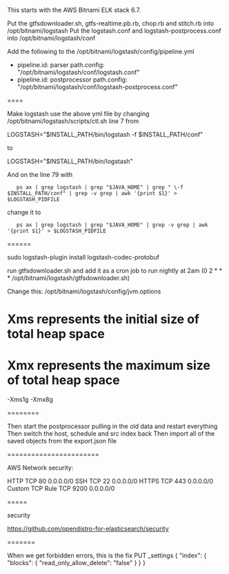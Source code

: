 This starts with the AWS Bitnami ELK stack 6.7. 

Put the gtfsdownloader.sh, gtfs-realtime.pb.rb, chop.rb and stitch.rb into /opt/bitnami/logstash
Put the logstash.conf and logstash-postprocess.conf into /opt/bitnami/logstash/conf

Add the following to the /opt/bitnami/logstash/config/pipeline.yml
- pipeline.id: parser
  path.config: "/opt/bitnami/logstash/conf/logstash.conf"
- pipeline.id: postprocessor
  path.config: "/opt/bitnami/logstash/conf/logstash-postprocess.conf"

====

Make logstash use the above yml file by changing /opt/bitnami/logstash/scripts/ctl.sh line 7 from

LOGSTASH="$INSTALL_PATH/bin/logstash -f $INSTALL_PATH/conf"

to

LOGSTASH="$INSTALL_PATH/bin/logstash"

And on the line 79 with

       ps ax | grep logstash | grep "$JAVA_HOME" | grep " \-f $INSTALL_PATH/conf" | grep -v grep | awk '{print $1}' > $LOGSTASH_PIDFILE

change it to

       ps ax | grep logstash | grep "$JAVA_HOME" | grep -v grep | awk '{print $1}' > $LOGSTASH_PIDFILE

======

sudo logstash-plugin install logstash-codec-protobuf

run gtfsdownloader.sh and add it as a cron job to run nightly at 2am (0 2 * * * /opt/bitnami/logstash/gtfsdownloader.sh)

Change this: /opt/bitnami/logstash/config/jvm.options
# Xms represents the initial size of total heap space
# Xmx represents the maximum size of total heap space
-Xms1g
-Xmx8g

========

Then start the postprocessor pulling in the old data and restart everything
Then switch the host, schedule and src index back
Then import all of the saved objects from the export.json file

=======================

AWS Network security:

HTTP
TCP
80
0.0.0.0/0
SSH
TCP
22
0.0.0.0/0
HTTPS
TCP
443
0.0.0.0/0
Custom TCP Rule
TCP
9200
0.0.0.0/0

=====

security

https://github.com/opendistro-for-elasticsearch/security



=======

When we get forbidden errors, this is the fix
  PUT _settings
    {
    "index": {
    "blocks": {
    "read_only_allow_delete": "false"
    }
    }
    }